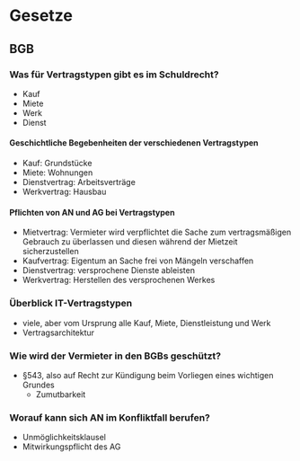 # Gesetze
## BGB
### Was für Vertragstypen gibt es im Schuldrecht?
* Kauf
* Miete
* Werk
* Dienst

#### Geschichtliche Begebenheiten der verschiedenen Vertragstypen
* Kauf: Grundstücke
* Miete: Wohnungen
* Dienstvertrag: Arbeitsverträge
* Werkvertrag: Hausbau

#### Pflichten von AN und AG bei Vertragstypen
* Mietvertrag: Vermieter wird verpflichtet die Sache zum vertragsmäßigen Gebrauch zu überlassen und diesen während der Mietzeit sicherzustellen
* Kaufvertrag: Eigentum an Sache frei von Mängeln verschaffen
* Dienstvertrag: versprochene Dienste ableisten
* Werkvertrag: Herstellen des versprochenen Werkes

### Überblick IT-Vertragstypen
* viele, aber vom Ursprung alle Kauf, Miete, Dienstleistung und Werk
* Vertragsarchitektur

### Wie wird der Vermieter in den BGBs geschützt?
* §543, also auf Recht zur Kündigung beim Vorliegen eines wichtigen Grundes
    * Zumutbarkeit

### Worauf kann sich AN im Konfliktfall berufen? 
* Unmöglichkeitsklausel
* Mitwirkungspflicht des AG
